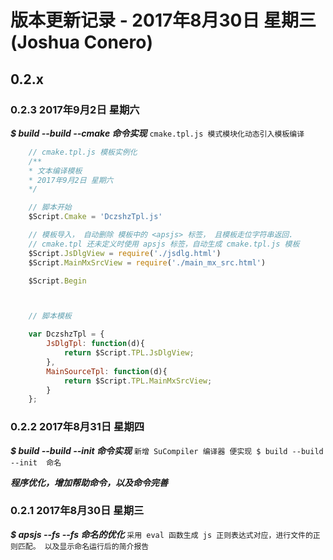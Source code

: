 # 版本更新记录 - 2017年8月30日 星期三(Joshua Conero)

## 0.2.x


### 0.2.3 2017年9月2日 星期六

***$ build --build --cmake 命令实现***
    ```
        cmake.tpl.js 模式模块化动态引入模板编译
    ```
```javascript
    // cmake.tpl.js 模板实例化
    /**
    * 文本编译模板
    * 2017年9月2日 星期六
    */

    // 脚本开始
    $Script.Cmake = 'DczshzTpl.js'

    // 模板导入， 自动删除 模板中的 <apsjs> 标签， 且模板走位字符串返回.
    // cmake.tpl 还未定义时使用 apsjs 标签，自动生成 cmake.tpl.js 模板
    $Script.JsDlgView = require('./jsdlg.html')
    $Script.MainMxSrcView = require('./main_mx_src.html')

    $Script.Begin



    // 脚本模板

    var DczshzTpl = {
        JsDlgTpl: function(d){
            return $Script.TPL.JsDlgView;
        },
        MainSourceTpl: function(d){
            return $Script.TPL.MainMxSrcView;
        }
    };
```

### 0.2.2   2017年8月31日 星期四

***$ build --build --init 命令实现***
    ```
        新增 SuCompiler 编译器
        便实现 $ build --build --init  命名
    ```

***程序优化，增加帮助命令，以及命令完善***


### 0.2.1   2017年8月30日 星期三

***$ apsjs --fs --fs 命名的优化***
    ```
        采用 eval 函数生成 js 正则表达式对应，进行文件的正则匹配。
        以及显示命名运行后的简介报告
    ```